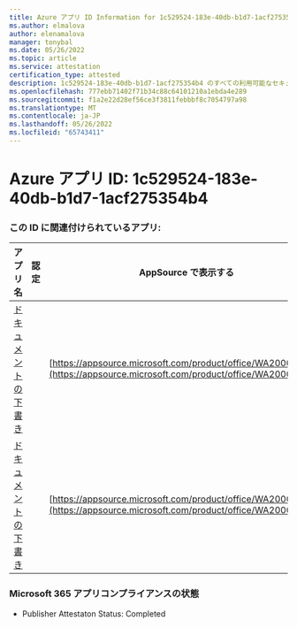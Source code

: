 ```yaml
---
title: Azure アプリ ID Information for 1c529524-183e-40db-b1d7-1acf275354b4
ms.author: elmalova
author: elenamalova
manager: tonybal
ms.date: 05/26/2022
ms.topic: article
ms.service: attestation
certification_type: attested
description: 1c529524-183e-40db-b1d7-1acf275354b4 のすべての利用可能なセキュリティとコンプライアンス情報。
ms.openlocfilehash: 777ebb71402f71b34c88c64101210a1ebda4e289
ms.sourcegitcommit: f1a2e22d28ef56ce3f3811febbbf8c7054797a98
ms.translationtype: MT
ms.contentlocale: ja-JP
ms.lasthandoff: 05/26/2022
ms.locfileid: "65743411"
---
```

# <a name="azure-app-id-1c529524-183e-40db-b1d7-1acf275354b4"></a>Azure アプリ ID: 1c529524-183e-40db-b1d7-1acf275354b4


### <a name="apps-associated-with-this-id"></a>この ID に関連付けられているアプリ:
| **アプリ名** | **認定** | **AppSource で表示する** |
|--------------|---------------|-----------------------|
| [ドキュメントの下書き](../forward/WA200003634.md) |  | [https://appsource.microsoft.com/product/office/WA200003634](https://appsource.microsoft.com/product/office/WA200003634) |
| [ドキュメントの下書き](../forward/WA200004059.md) |  | [https://appsource.microsoft.com/product/office/WA200004059](https://appsource.microsoft.com/product/office/WA200004059) |

### <a name="microsoft-365-app-compliance-status"></a>Microsoft 365 アプリコンプライアンスの状態
- Publisher Attestaton Status: Completed
